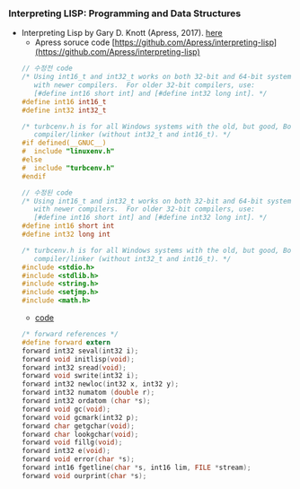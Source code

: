 ### Interpreting LISP: Programming and Data Structures
* Interpreting Lisp by Gary D. Knott (Apress, 2017). [here](http://www.apress.com/9781484227060)
  * Apress soruce code [https://github.com/Apress/interpreting-lisp](https://github.com/Apress/interpreting-lisp)
  ```c
  // 수정전 code
  /* Using int16_t and int32_t works on both 32-bit and 64-bit systems
     with newer compilers.  For older 32-bit compilers, use: 
     [#define int16 short int] and [#define int32 long int]. */
  #define int16 int16_t
  #define int32 int32_t
  
  /* turbcenv.h is for all Windows systems with the old, but good, Borland C 
     compiler/linker (without int32_t and int16_t). */
  #if defined(__GNUC__)
  #  include "linuxenv.h"
  #else
  #  include "turbcenv.h"
  #endif
  ```
  ```c
  // 수정된 code
  /* Using int16_t and int32_t works on both 32-bit and 64-bit systems
     with newer compilers.  For older 32-bit compilers, use: 
     [#define int16 short int] and [#define int32 long int]. */
  #define int16 short int
  #define int32 long int
  
  /* turbcenv.h is for all Windows systems with the old, but good, Borland C 
     compiler/linker (without int32_t and int16_t). */
  #include <stdio.h>
  #include <stdlib.h>
  #include <string.h>
  #include <setjmp.h>
  #include <math.h>
  ```
  * [code](https://github.com/csbyun-data/C-Pro/blob/main/chap05/Interpreting-lisp/lisp.c)
  ```c
  /* forward references */
  #define forward extern
  forward int32 seval(int32 i);
  forward void initlisp(void);
  forward int32 sread(void);
  forward void swrite(int32 i);
  forward int32 newloc(int32 x, int32 y);
  forward int32 numatom (double r);
  forward int32 ordatom (char *s);
  forward void gc(void);
  forward void gcmark(int32 p);
  forward char getgchar(void);
  forward char lookgchar(void);
  forward void fillg(void);
  forward int32 e(void);
  forward void error(char *s);
  forward int16 fgetline(char *s, int16 lim, FILE *stream);
  forward void ourprint(char *s);
  ```
  
